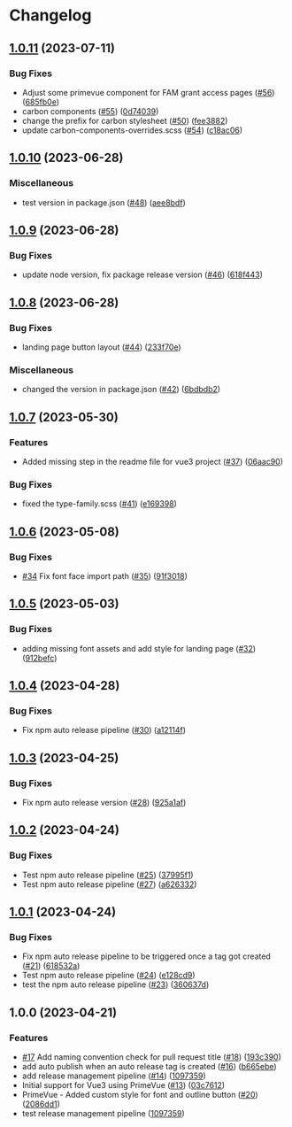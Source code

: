 # Changelog

## [1.0.11](https://github.com/bcgov/nr-fsa-theme/compare/v1.0.10...v1.0.11) (2023-07-11)


### Bug Fixes

* Adjust some primevue component for FAM grant access pages ([#56](https://github.com/bcgov/nr-fsa-theme/issues/56)) ([685fb0e](https://github.com/bcgov/nr-fsa-theme/commit/685fb0e5744fb05c4f5cb07e5578ea87c0c9d828))
* carbon components ([#55](https://github.com/bcgov/nr-fsa-theme/issues/55)) ([0d74039](https://github.com/bcgov/nr-fsa-theme/commit/0d74039c79156e0c407eb3c22bf9985564c877ec))
* change the prefix for carbon stylesheet ([#50](https://github.com/bcgov/nr-fsa-theme/issues/50)) ([fee3882](https://github.com/bcgov/nr-fsa-theme/commit/fee388218265a88b43d4059f62a1cfb745af5485))
* update carbon-components-overrides.scss ([#54](https://github.com/bcgov/nr-fsa-theme/issues/54)) ([c18ac06](https://github.com/bcgov/nr-fsa-theme/commit/c18ac06385a67150e3a158a489ca54313faa2f2e))

## [1.0.10](https://github.com/bcgov/nr-fsa-theme/compare/v1.0.9...v1.0.10) (2023-06-28)


### Miscellaneous

* test version in package.json ([#48](https://github.com/bcgov/nr-fsa-theme/issues/48)) ([aee8bdf](https://github.com/bcgov/nr-fsa-theme/commit/aee8bdf448225c21551b251b4ef5dc1b29ade6cd))

## [1.0.9](https://github.com/bcgov/nr-fsa-theme/compare/v1.0.8...v1.0.9) (2023-06-28)


### Bug Fixes

* update node version, fix package release version ([#46](https://github.com/bcgov/nr-fsa-theme/issues/46)) ([618f443](https://github.com/bcgov/nr-fsa-theme/commit/618f4434ab772f4ce40911ebe4dd71f4222b7dc1))

## [1.0.8](https://github.com/bcgov/nr-fsa-theme/compare/v1.0.7...v1.0.8) (2023-06-28)


### Bug Fixes

* landing page button layout ([#44](https://github.com/bcgov/nr-fsa-theme/issues/44)) ([233f70e](https://github.com/bcgov/nr-fsa-theme/commit/233f70ebc69fd9d4c91e46298e97819376b4ead0))


### Miscellaneous

* changed the version in package.json ([#42](https://github.com/bcgov/nr-fsa-theme/issues/42)) ([6bdbdb2](https://github.com/bcgov/nr-fsa-theme/commit/6bdbdb21dd79cf99b39ecad72de23ae605a5f054))

## [1.0.7](https://github.com/bcgov/nr-fsa-theme/compare/v1.0.6...v1.0.7) (2023-05-30)


### Features

* Added missing step in the readme file for vue3 project ([#37](https://github.com/bcgov/nr-fsa-theme/issues/37)) ([06aac90](https://github.com/bcgov/nr-fsa-theme/commit/06aac909b80c075dc0c5f23806d4687a29fab081))


### Bug Fixes

* fixed the type-family.scss ([#41](https://github.com/bcgov/nr-fsa-theme/issues/41)) ([e169398](https://github.com/bcgov/nr-fsa-theme/commit/e169398a4997acd5d31cad36ee57f158dfd8a91e))

## [1.0.6](https://github.com/bcgov/nr-fsa-theme/compare/v1.0.5...v1.0.6) (2023-05-08)


### Bug Fixes

* [#34](https://github.com/bcgov/nr-fsa-theme/issues/34) Fix font face import path ([#35](https://github.com/bcgov/nr-fsa-theme/issues/35)) ([91f3018](https://github.com/bcgov/nr-fsa-theme/commit/91f3018b80d463840477340e4ce301733b1c4840))

## [1.0.5](https://github.com/bcgov/nr-fsa-theme/compare/v1.0.4...v1.0.5) (2023-05-03)


### Bug Fixes

* adding missing font assets and add style for landing page ([#32](https://github.com/bcgov/nr-fsa-theme/issues/32)) ([912befc](https://github.com/bcgov/nr-fsa-theme/commit/912befcff8666ff308b0a5fe1f6e641830327b42))

## [1.0.4](https://github.com/bcgov/nr-fsa-theme/compare/v1.0.3...v1.0.4) (2023-04-28)


### Bug Fixes

* Fix npm auto release pipeline ([#30](https://github.com/bcgov/nr-fsa-theme/issues/30)) ([a12114f](https://github.com/bcgov/nr-fsa-theme/commit/a12114ff18729171811b4364395409aa3c89decc))

## [1.0.3](https://github.com/bcgov/nr-fsa-theme/compare/v1.0.2...v1.0.3) (2023-04-25)


### Bug Fixes

* Fix npm auto release version ([#28](https://github.com/bcgov/nr-fsa-theme/issues/28)) ([925a1af](https://github.com/bcgov/nr-fsa-theme/commit/925a1af052dac4592399f25bee31bb368777af41))

## [1.0.2](https://github.com/bcgov/nr-fsa-theme/compare/v1.0.1...v1.0.2) (2023-04-24)


### Bug Fixes

* Test npm auto release pipeline ([#25](https://github.com/bcgov/nr-fsa-theme/issues/25)) ([37995f1](https://github.com/bcgov/nr-fsa-theme/commit/37995f1a7a3924941748d2fdf571827ffd96bac7))
* Test npm auto release pipeline ([#27](https://github.com/bcgov/nr-fsa-theme/issues/27)) ([a626332](https://github.com/bcgov/nr-fsa-theme/commit/a626332495b77e05bbcf40ec02f11abe560f8165))

## [1.0.1](https://github.com/bcgov/nr-fsa-theme/compare/v1.0.0...v1.0.1) (2023-04-24)


### Bug Fixes

* Fix npm auto release pipeline to be triggered once a tag got created ([#21](https://github.com/bcgov/nr-fsa-theme/issues/21)) ([618532a](https://github.com/bcgov/nr-fsa-theme/commit/618532a1ff3d5ca4466306d3b49862ae81a4fa58))
* Test npm auto release pipeline ([#24](https://github.com/bcgov/nr-fsa-theme/issues/24)) ([e128cd9](https://github.com/bcgov/nr-fsa-theme/commit/e128cd974abcc5daa6f50d68e287249b2bb4bcb8))
* test the npm auto release pipeline ([#23](https://github.com/bcgov/nr-fsa-theme/issues/23)) ([360637d](https://github.com/bcgov/nr-fsa-theme/commit/360637d3e75d0187d05138fd2f9303943e2152ad))

## 1.0.0 (2023-04-21)


### Features

* [#17](https://github.com/bcgov/nr-fsa-theme/issues/17) Add naming convention check for pull request title ([#18](https://github.com/bcgov/nr-fsa-theme/issues/18)) ([193c390](https://github.com/bcgov/nr-fsa-theme/commit/193c390364e8496009fcbc2890f28d3b9cad1a11))
* add auto publish when an auto release tag is created ([#16](https://github.com/bcgov/nr-fsa-theme/issues/16)) ([b665ebe](https://github.com/bcgov/nr-fsa-theme/commit/b665ebefdeb65d737c21a48a0733cd22a1869b7a))
* add release management pipeline ([#14](https://github.com/bcgov/nr-fsa-theme/issues/14)) ([1097359](https://github.com/bcgov/nr-fsa-theme/commit/10973593b6d0c43130b52ae3832c7368fd1beff4))
* Initial support for Vue3 using PrimeVue ([#13](https://github.com/bcgov/nr-fsa-theme/issues/13)) ([03c7612](https://github.com/bcgov/nr-fsa-theme/commit/03c76121a9f0bea386e4dcece50ece1bc6bfd6cd))
* PrimeVue - Added custom style for font and outline button  ([#20](https://github.com/bcgov/nr-fsa-theme/issues/20)) ([2086dd1](https://github.com/bcgov/nr-fsa-theme/commit/2086dd1e50c1f923f0dc564577ab4154d4c1619a))
* test release management pipeline ([1097359](https://github.com/bcgov/nr-fsa-theme/commit/10973593b6d0c43130b52ae3832c7368fd1beff4))
